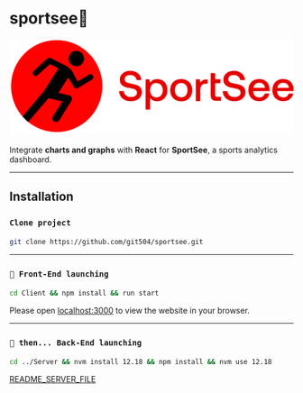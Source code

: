 # sportsee🏃

![SportSee logo](Public/logo.png)

Integrate **charts and graphs** with **React** for **SportSee**, a sports analytics dashboard.

---

## Installation

### `Clone project`

```bash
git clone https://github.com/git504/sportsee.git
```

---

### `🚀 Front-End launching`

```bash
cd Client && npm install && run start
```

Please open [localhost:3000](http://localhost:3000) to view the website in your browser.

---

### `🚀 then... Back-End launching`

```bash
cd ../Server && nvm install 12.18 && npm install && nvm use 12.18
```

[README_SERVER_FILE ](./Server/README.md "readme, to launch the backend")
